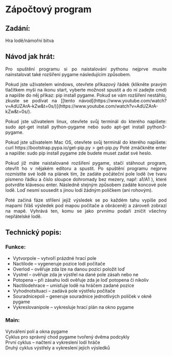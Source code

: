 # Zápočtový program

## Zadání:
<p align="justify">
 Hra lodě/námořní bitva 
</p>

## Návod jak hrát:
<p align="justify">
	Pro spuštění programu si po naistalování pythonu nejprve musíte nainstalovat také rozšíření pygame následujícím způsobem. 
	    </p>
    <p align="justify">
	Pokud jste uživatelem windows, otevřete příkazový řádek (klikněte pravým tlačítkem myši na ikonu start, vyberte možnost spustit a do ní zadejte cmd) a napište do něj příkaz: pip install pygame. Pokud se vám rozšíření nestáhlo, zkuste se podívat na [[tento návod](https://www.youtube.com/watch?v=AdUZArA-kZw&t=0s/)](https://www.youtube.com/watch?v=AdUZArA-kZw&t=0s/). 
	        </p>
    <p align="justify">
	Pokud jste uživatelem linux, otevřete svůj terminál do kterého napíšete: sudo apt-get install python-pygame nebo sudo apt-get install python3-pygame. 
	        </p>
    <p align="justify">
	Pokud jste uživatelem Mac OS, otevřete svůj terminál do kterého napíšete: curl https://bootstrap.pypa.io/get-pip.py > get-pip.py Poté zmáčkněte enter a napište: sudo pip install pygame zde budete muset zadat své heslo.
	        </p>
    <p align="justify">
	Pokud již máte naistalované rozšíření pygame, stačí stáhnout program, otevřít ho v nějakém editoru a spustit.
	Po spuštění programu nejprve rozmístíte své lodě na plánek tím, že zadáte počáteční pole
lodě (ve tvaru písmeno řádku a číslo sloupce dohromady bez mezery, např: a1/A1 ), které potvrdíte
klávesou enter. Následně stejným způsobem zadáte koncové pole lodě. Loď nesmí sousedit
s jinou lodí žádným políčkem (ani rohovým). 
    </p>
    <p align="justify">
	Poté začíná fáze střílení jejíž výsledek se po každém tahu vypíše pod mapami (Váš výsledek pod mapou počítače a obráceně) a zároveň zobrazí na mapě. Vyhrává ten, komu se jako prvnímu podaří zničit všechny nepřátelské lodě.
    </p>
    
## Technický popis:
### Funkce:
- Vytvorpole – vytvoří prázdné hrací pole 
- Nactilode – vygeneruje pozice lodí počítače
- Overlod – ověřuje zda lze na danou pozici položit loď
- Vystrel – ověřuje zda je výstřel na dané pole zásah nebo ne
- Potopena – při zásahu lodi ověřuje zda je loď potopena či nikoliv
- Nactilodehrace – umisťuje lodě na hráčem zadané pozice
- Vyhodnotsituaci – zadává pole výstřelu počítače
- Souradnicepoli – generuje souradnice jednotlivých políček v okně pygame
- Vykreslovanipole – vykresluje hrací plán na okno pygame
### Main:
Vytváření polí a okna pygame  
Cyklus pro správný chod pygame tvořený dvěma podcykly  
První cyklus – načtení a vykreslení lodí hráče  
Druhý cyklus výstřely a vykreslení jejich výsledků  
